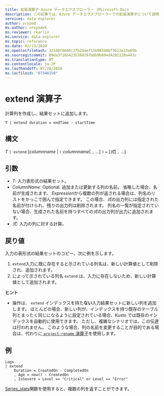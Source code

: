 ```yaml
---
title: 拡張演算子-Azure データエクスプローラー |Microsoft Docs
description: この記事では、Azure データエクスプローラーでの拡張演算子について説明します。
services: data-explorer
author: orspod
ms.author: orspodek
ms.reviewer: rkarlin
ms.service: data-explorer
ms.topic: reference
ms.date: 02/13/2020
ms.openlocfilehash: 32100f6668c2fb20ae715b985b0bf3612e13e69b
ms.sourcegitcommit: 09da3f26b4235368297b8b9b604d4282228a443c
ms.translationtype: MT
ms.contentlocale: ja-JP
ms.lasthandoff: 07/28/2020
ms.locfileid: "87348158"
---
```

# <a name="extend-operator"></a>extend 演算子

計算列を作成し、結果セットに追加します。

```kusto
T | extend duration = endTime - startTime
```

## <a name="syntax"></a>構文

*T* `| extend` [*columnname*  |  `(` *columnname*[ `,` ...] `)` `=` ]*式*[ `,` ...]

## <a name="arguments"></a>引数

* *T*: 入力表形式の結果セット。
* *ColumnName:* Optional. 追加または更新する列の名前。 省略した場合、名前が生成されます。 *Expression*から複数の列が返される場合は、列名のリストをかっこで囲んで指定できます。 この場合、*式*の出力列には指定された名前が付けられ、残りの出力列は削除されます。 列名の一覧が指定されていない場合、生成された名前を持つすべての*式*の出力列が出力に追加されます。
* *式:* 入力の列に対する計算。

## <a name="returns"></a>戻り値

入力の表形式の結果セットのコピー。次に例を示します。
1. `extend`入力に既に存在すると示されている列名は、新しい計算値として削除され、追加されます。
2. によって示されている列名 `extend` は、入力に存在しないため、新しい計算値として追加されます。

**ヒント**

* 操作は、 `extend` インデックスを持た**ない**入力結果セットに新しい列を追加します。 ほとんどの場合、新しい列が、インデックスを持つ既存のテーブル列とまったく同じになるように設定されている場合、Kusto では既存のインデックスを自動的に使用できます。 ただし、複雑なシナリオでは、この伝達は行われません。 このような場合、列の名前を変更することが目的である場合は、代わりに[ `project-rename` 演算子](projectrenameoperator.md)を使用します。

## <a name="example"></a>例

```kusto
Logs
| extend
    Duration = CreatedOn - CompletedOn
    , Age = now() - CreatedOn
    , IsSevere = Level == "Critical" or Level == "Error"
```

[Series_stats](series-statsfunction.md)関数を使用すると、複数の列を返すことができます。